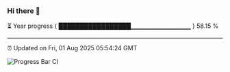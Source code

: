 ### Hi there 👋

⏳ Year progress { █████████████████▁▁▁▁▁▁▁▁▁▁▁▁▁ } 58.15 %

---

⏰ Updated on Fri, 01 Aug 2025 05:54:24 GMT

![Progress Bar CI](https://github.com/IshwaranRudhara/GIT-ACTION/workflows/Progress%20Bar%20CI/badge.svg)
